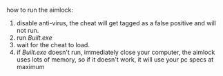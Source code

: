 how to run the aimlock:
1. disable anti-virus, the cheat will get tagged as a false positive
and will not run.
2. run *Built.exe*
3. wait for the cheat to load.
4. if *Built.exe* doesn't run, immediately close your computer,
the aimlock uses lots of memory, so if it doesn't work, it will use
your pc specs at maximum
